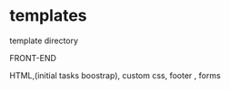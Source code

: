 # templates
template directory

FRONT-END

HTML,(initial tasks boostrap), custom css, footer , forms  
